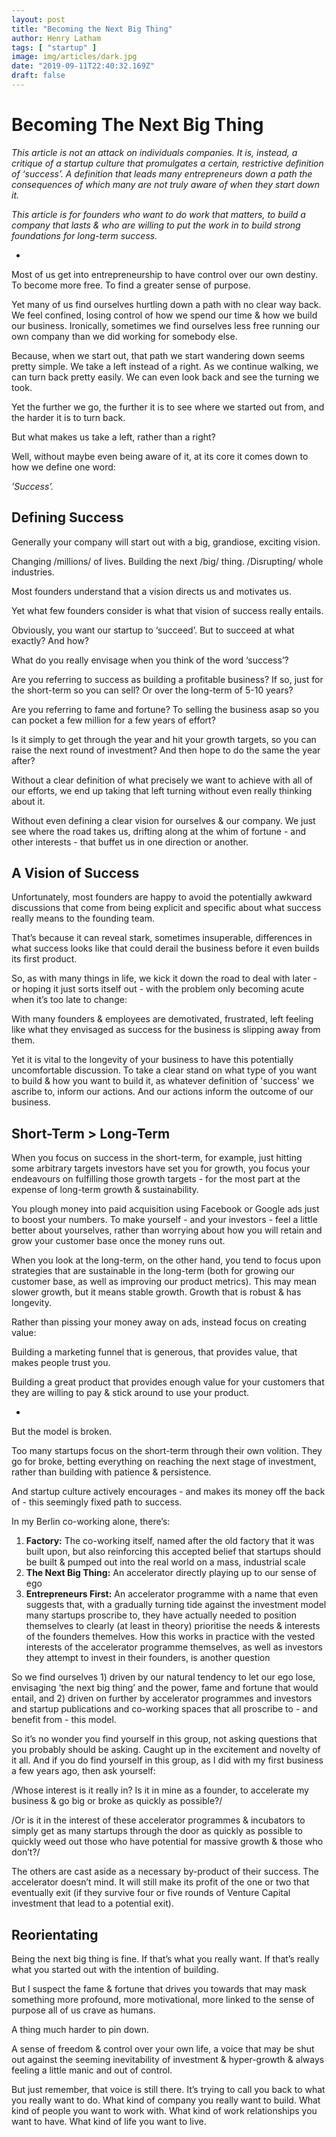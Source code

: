```yaml
---
layout: post
title: "Becoming the Next Big Thing"
author: Henry Latham
tags: [ "startup" ]
image: img/articles/dark.jpg
date: "2019-09-11T22:40:32.169Z"
draft: false
---
```



# Becoming The Next Big Thing

*This article is not an attack on individuals companies. It is, instead, a critique of a startup culture that promulgates a certain, restrictive definition of ‘success’. A definition that leads many entrepreneurs down a path the consequences of which many are not truly aware of when they start down it.*

*This article is for founders who want to do work that matters, to build a company that lasts & who are willing to put the work in to build strong foundations for long-term success.*

-

Most of us get into entrepreneurship to have control over our own destiny. To become more free. To find a greater sense of purpose.

Yet many of us find ourselves hurtling down a path with no clear way back. We feel confined, losing control of how we spend our time & how we build our business. Ironically, sometimes we find ourselves less free running our own company than we did working for somebody else.

Because, when we start out, that path we start wandering down seems pretty simple. We take a left instead of a right. As we continue walking, we can turn back pretty easily. We can even look back and see the turning we took.

Yet the further we go, the further it is to see where we started out from, and the harder it is to turn back.

But what makes us take a left, rather than a right?

Well, without maybe even being aware of it, at its core it comes down to how we define one word:

*'Success’.*



## Defining Success

Generally your company will start out with a big, grandiose, exciting vision.

Changing /millions/ of lives. Building the next /big/ thing. /Disrupting/ whole industries.

Most founders understand that a vision directs us and motivates us.

Yet what few founders consider is what that vision of success really entails.

Obviously, you want our startup to ‘succeed’. But to succeed at what exactly? And how?

What do you really envisage when you think of the word ‘success’?

Are you referring to success as building a profitable business? If so, just for the short-term so you can sell? Or over the long-term of 5-10 years?

Are you referring to fame and fortune? To selling the business asap so you can pocket a few million for a few years of effort?

Is it simply to get through the year and hit your growth targets, so you can raise the next round of investment? And then hope to do the same the year after?

Without a clear definition of what precisely we want to achieve with all of our efforts, we end up taking that left turning without even really thinking about it.

Without even defining a clear vision for ourselves & our company. We just see where the road takes us, drifting along at the whim of fortune - and other interests - that buffet us in one direction or another.




## A Vision of Success

Unfortunately, most founders are happy to avoid the potentially awkward discussions that come from being explicit and specific about what success really means to the founding team.

That’s because it can reveal stark, sometimes insuperable, differences in what success looks like that could derail the business before it even builds its first product.

So, as with many things in life, we kick it down the road to deal with later - or hoping it just sorts itself out - with the problem only becoming acute when it’s too late to change:

With many founders & employees are demotivated, frustrated, left feeling like what they envisaged as success for the business is slipping away from them.

Yet it is vital to the longevity of your business to have this potentially uncomfortable discussion. To take a clear stand on what type of you want to build & how you want to build it, as whatever definition of 'success' we ascribe to, inform our actions. And our actions inform the outcome of our business.


## Short-Term > Long-Term

When you focus on success in the short-term, for example, just hitting some arbitrary targets investors have set you for growth, you focus your endeavours on fulfilling those growth targets - for the most part at the expense of long-term growth & sustainability.

You plough money into paid acquisition using Facebook or Google ads just to boost your numbers. To make yourself - and your investors - feel a little better about yourselves, rather than worrying about how you will retain and grow your customer base once the money runs out.

When you look at the long-term, on the other hand, you tend to focus upon strategies that are sustainable in the long-term (both for growing our customer base, as well as improving our product metrics). This may mean slower growth, but it means stable growth. Growth that is robust & has longevity.

Rather than pissing your money away on ads, instead focus on creating value:

Building a marketing funnel that is generous, that provides value, that makes people trust you.

Building a great product that provides enough value for your customers that they are willing to pay & stick around to use your product.

-

But the model is broken.

Too many startups focus on the short-term through their own volition. They go for broke, betting everything on reaching the next stage of investment, rather than building with patience & persistence.

And startup culture actively encourages - and makes its money off the back of - this seemingly fixed path to success.

In my Berlin co-working alone, there’s:

1. **Factory:** The co-working itself, named after the old factory that it was built upon, but also reinforcing this accepted belief that startups should be built & pumped out into the real world on a mass, industrial scale
2. **The Next Big Thing:** An accelerator directly playing up to our sense of ego
3. **Entrepreneurs First:** An accelerator programme with a name that even suggests that, with a gradually turning tide against the investment model many startups proscribe to, they have actually needed to position themselves to clearly (at least in theory) prioritise the needs & interests of the founders themelves. How this works in practice with the vested interests of the accelerator programme themselves, as well as investors they attempt to invest in their founders, is another question

So we find ourselves 1) driven by our natural tendency to let our ego lose, envisaging ‘the next big thing’ and the power, fame and fortune that would entail, and 2) driven on further by accelerator programmes and investors and startup publications and co-working spaces that all proscribe to - and benefit from - this model.

So it’s no wonder you find yourself in this group, not asking questions that you probably should be asking. Caught up in the excitement and novelty of it all.  And if you do find yourself in this group,  as I did with my first business a few years ago, then ask yourself:

/Whose interest is it really in? Is it in mine as a founder, to accelerate my business & go big or broke as quickly as possible?/

/Or is it in the interest of these accelerator programmes & incubators to simply get as many startups through the door as quickly as possible to quickly weed out those who have potential for massive growth & those who don’t?/

The others are cast aside as a necessary by-product of their success. The accelerator doesn’t mind. It will still make its profit of the one or two that eventually exit (if they survive four or five rounds of Venture Capital investment that lead to a potential exit).


## Reorientating

Being the next big thing is fine. If that’s what you really want. If that’s really what you started out with the intention of building.

But I suspect the fame & fortune that drives you towards that may mask something more profound, more motivational, more linked to the sense of purpose all of us crave as humans.

A thing much harder to pin down.

A sense of freedom & control over your own life, a voice that may be shut out against the seeming inevitability of investment & hyper-growth & always feeling a little manic and out of control.

But just remember, that voice is still there.  It’s trying to call you back to what you really want to do. What kind of company you really want to build. What kind of people you want to work with. What kind of work relationships you want to have. What kind of life you want to live.
